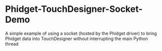 # Phidget-TouchDesigner-Socket-Demo
A simple example of using a socket (hosted by the Phidget driver) to bring Phidget data into TouchDesigner without interrupting the main Python thread
